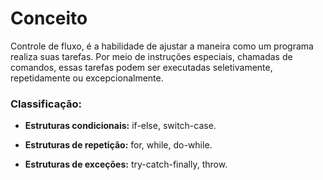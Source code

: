 # Conceito

Controle de fluxo, é a habilidade de ajustar a maneira como um programa realiza suas tarefas. Por meio de instruções especiais, chamadas de comandos, essas tarefas podem ser executadas seletivamente, repetidamente ou excepcionalmente.

### Classificação:&#x20;

* **Estruturas condicionais:** if-else, switch-case.
* **Estruturas de repetição:** for, while, do-while.
*   **Estruturas de exceções:** try-catch-finally, throw.

    &#x20;

